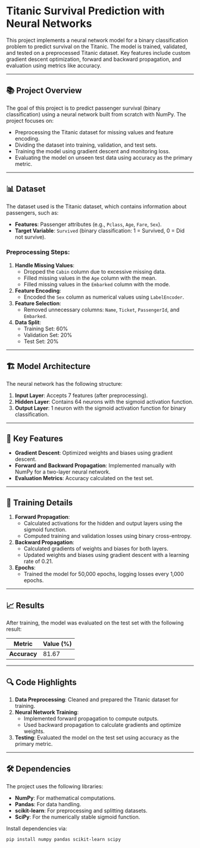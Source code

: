 # Titanic Survival Prediction with Neural Networks

This project implements a neural network model for a binary classification problem to predict survival on the Titanic. 
The model is trained, validated, and tested on a preprocessed Titanic dataset. Key features include custom gradient descent optimization, forward and backward propagation, and evaluation using metrics like accuracy.

---

## 📚 Project Overview
The goal of this project is to predict passenger survival (binary classification) using a neural network built from scratch with NumPy. The project focuses on:
- Preprocessing the Titanic dataset for missing values and feature encoding.
- Dividing the dataset into training, validation, and test sets.
- Training the model using gradient descent and monitoring loss.
- Evaluating the model on unseen test data using accuracy as the primary metric.

---

## 📊 Dataset
The dataset used is the Titanic dataset, which contains information about passengers, such as:
- **Features**: Passenger attributes (e.g., `Pclass`, `Age`, `Fare`, `Sex`).
- **Target Variable**: `Survived` (binary classification: 1 = Survived, 0 = Did not survive).

### Preprocessing Steps:
1. **Handle Missing Values**:
   - Dropped the `Cabin` column due to excessive missing data.
   - Filled missing values in the `Age` column with the mean.
   - Filled missing values in the `Embarked` column with the mode.
2. **Feature Encoding**:
   - Encoded the `Sex` column as numerical values using `LabelEncoder`.
3. **Feature Selection**:
   - Removed unnecessary columns: `Name`, `Ticket`, `PassengerId`, and `Embarked`.
4. **Data Split**:
   - Training Set: 60%
   - Validation Set: 20%
   - Test Set: 20%

---

## 🏗️ Model Architecture
The neural network has the following structure:
1. **Input Layer**: Accepts 7 features (after preprocessing).
2. **Hidden Layer**: Contains 64 neurons with the sigmoid activation function.
3. **Output Layer**: 1 neuron with the sigmoid activation function for binary classification.

---

## 🚀 Key Features
- **Gradient Descent**: Optimized weights and biases using gradient descent.
- **Forward and Backward Propagation**: Implemented manually with NumPy for a two-layer neural network.
- **Evaluation Metrics**: Accuracy calculated on the test set.

---

## 🧠 Training Details
1. **Forward Propagation**:
   - Calculated activations for the hidden and output layers using the sigmoid function.
   - Computed training and validation losses using binary cross-entropy.
2. **Backward Propagation**:
   - Calculated gradients of weights and biases for both layers.
   - Updated weights and biases using gradient descent with a learning rate of 0.21.
3. **Epochs**:
   - Trained the model for 50,000 epochs, logging losses every 1,000 epochs.

---

## 📈 Results
After training, the model was evaluated on the test set with the following result:

| Metric      | Value (%) |
|-------------|-----------|
| **Accuracy** | 81.67     |

---

## 🔍 Code Highlights
1. **Data Preprocessing**: Cleaned and prepared the Titanic dataset for training.
2. **Neural Network Training**:
   - Implemented forward propagation to compute outputs.
   - Used backward propagation to calculate gradients and optimize weights.
3. **Testing**: Evaluated the model on the test set using accuracy as the primary metric.

---

## 🛠️ Dependencies
The project uses the following libraries:
- **NumPy**: For mathematical computations.
- **Pandas**: For data handling.
- **scikit-learn**: For preprocessing and splitting datasets.
- **SciPy**: For the numerically stable sigmoid function.

Install dependencies via:
```bash
pip install numpy pandas scikit-learn scipy
